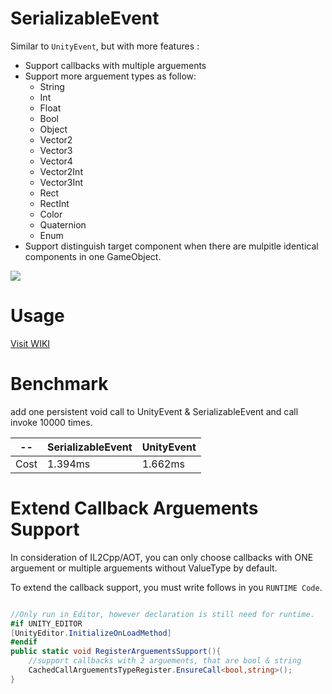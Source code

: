 # SerializableEvent

Similar to `UnityEvent`, but with more features :

- Support callbacks with multiple arguements 
- Support more arguement types as follow:
    - String
    - Int
    - Float
    - Bool
    - Object
    - Vector2
    - Vector3
    - Vector4
    - Vector2Int
    - Vector3Int
    - Rect
    - RectInt
    - Color
    - Quaternion
    - Enum
- Support distinguish target component when there are mulpitle identical components in one GameObject.
    
![](https://raw.githubusercontent.com/wiki/wlgys8/SerializableEvent/.images/img2.jpeg)

# Usage

[Visit WIKI](https://github.com/wlgys8/SerializableEvent/wiki)

# Benchmark

add one persistent void call to UnityEvent & SerializableEvent and call invoke 10000 times.



 -- |SerializableEvent|UnityEvent
---|---|---
Cost|1.394ms|1.662ms


# Extend Callback Arguements Support
In consideration of IL2Cpp/AOT, you can only choose callbacks with ONE arguement or multiple arguements without ValueType by default.

To extend the callback support, you must write follows in you `RUNTIME Code`.


```csharp

//Only run in Editor, however declaration is still need for runtime.
#if UNITY_EDITOR 
[UnityEditor.InitializeOnLoadMethod] 
#endif
public static void RegisterArguementsSupport(){
    //support callbacks with 2 arguements, that are bool & string
    CachedCallArguementsTypeRegister.EnsureCall<bool,string>();
}

```


